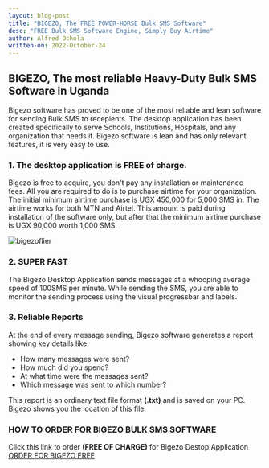 ```yaml
---
layout: blog-post
title: "BIGEZO, The FREE POWER-HORSE Bulk SMS Software"
desc: "FREE Bulk SMS Software Engine, Simply Buy Airtime"
author: Alfred Ochola
written-on: 2022-October-24
---
```

## BIGEZO, The most reliable Heavy-Duty Bulk SMS Software in Uganda

Bigezo software has proved to be one of the most reliable and lean software for sending Bulk SMS to recepients. The desktop application has been created specifically to serve Schools, Institutions, Hospitals, and any organization that needs it. Bigezo software is lean and has only relevant features, it is very easy to use.

### 1. The desktop application is FREE of charge.

Bigezo is free to acquire, you don't pay any installation or maintenance fees. All you are required to do is to purchase airtime for your organization. The initial minimum airtime purchase is UGX 450,000 for 5,000 SMS in. The airtime works for both MTN and Airtel. This amount is paid during installation of the software only, but after that the minimum airtime purchase is UGX 90,000 worth 1,000 SMS.

![bigezoflier]({{site.baseurl}}/bigezoflier.jpg)


### 2. SUPER FAST

The Bigezo Desktop Application sends messages at a whooping average speed of 100SMS per minute. While sending the SMS, you are able to monitor the sending process using the visual progressbar and labels.

### 3. Reliable Reports

At the end of every message sending, Bigezo software generates a report showing key details like:
- How many messages were sent?
- How much did you spend?
- At what time were the messages sent?
- Which message was sent to which number?

This report is an ordinary text file format **(.txt)**   and is saved on your PC. Bigezo shows you the location of this file.

### HOW TO ORDER FOR BIGEZO BULK SMS SOFTWARE
 
Click this link to order **(FREE OF CHARGE)** for Bigezo Destop Application
[ORDER FOR BIGEZO FREE](https://www.bigezo.com/desktop.jsp "ORDER FOR BIGEZO FREE")
